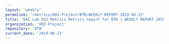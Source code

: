 ```yaml
---
layout: 'weekly'
permalink: '/metrics/HDI-Project/BTB/WEEKLY-REPORT-2019-06-23'
title: 'DAI Lab OSS Metrics Metrics report for BTB | WEEKLY-REPORT-2019-06-23'
organization: 'HDI-Project'
repository: 'BTB'
current_date: '2019-06-23'
---
```

